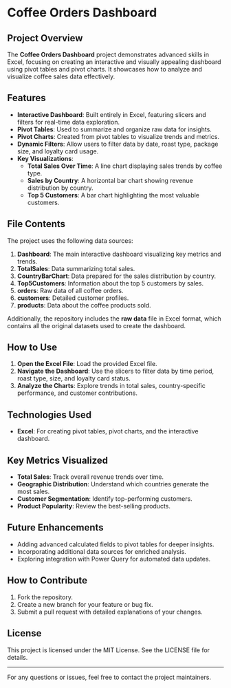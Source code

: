 # Coffee Orders Dashboard

## Project Overview

The **Coffee Orders Dashboard** project demonstrates advanced skills in Excel, focusing on creating an interactive and visually appealing dashboard using pivot tables and pivot charts. It showcases how to analyze and visualize coffee sales data effectively.

## Features

- **Interactive Dashboard**: Built entirely in Excel, featuring slicers and filters for real-time data exploration.
- **Pivot Tables**: Used to summarize and organize raw data for insights.
- **Pivot Charts**: Created from pivot tables to visualize trends and metrics.
- **Dynamic Filters**: Allow users to filter data by date, roast type, package size, and loyalty card usage.
- **Key Visualizations**:
  - **Total Sales Over Time**: A line chart displaying sales trends by coffee type.
  - **Sales by Country**: A horizontal bar chart showing revenue distribution by country.
  - **Top 5 Customers**: A bar chart highlighting the most valuable customers.

## File Contents

The project uses the following data sources:

1. **Dashboard**: The main interactive dashboard visualizing key metrics and trends.
2. **TotalSales**: Data summarizing total sales.
3. **CountryBarChart**: Data prepared for the sales distribution by country.
4. **Top5Customers**: Information about the top 5 customers by sales.
5. **orders**: Raw data of all coffee orders.
6. **customers**: Detailed customer profiles.
7. **products**: Data about the coffee products sold.

Additionally, the repository includes the **raw data** file in Excel format, which contains all the original datasets used to create the dashboard.

## How to Use

1. **Open the Excel File**: Load the provided Excel file.
2. **Navigate the Dashboard**: Use the slicers to filter data by time period, roast type, size, and loyalty card status.
3. **Analyze the Charts**: Explore trends in total sales, country-specific performance, and customer contributions.

## Technologies Used

- **Excel**: For creating pivot tables, pivot charts, and the interactive dashboard.

## Key Metrics Visualized

- **Total Sales**: Track overall revenue trends over time.
- **Geographic Distribution**: Understand which countries generate the most sales.
- **Customer Segmentation**: Identify top-performing customers.
- **Product Popularity**: Review the best-selling products.

## Future Enhancements

- Adding advanced calculated fields to pivot tables for deeper insights.
- Incorporating additional data sources for enriched analysis.
- Exploring integration with Power Query for automated data updates.

## How to Contribute

1. Fork the repository.
2. Create a new branch for your feature or bug fix.
3. Submit a pull request with detailed explanations of your changes.

## License

This project is licensed under the MIT License. See the LICENSE file for details.

---

For any questions or issues, feel free to contact the project maintainers.
